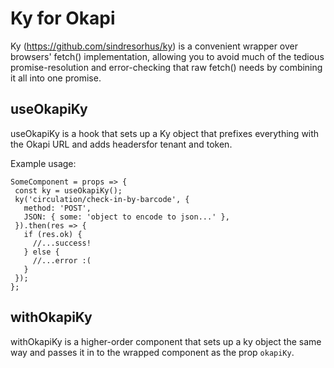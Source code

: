 # Ky for Okapi

Ky (https://github.com/sindresorhus/ky) is a convenient wrapper over
browsers' fetch() implementation, allowing you to avoid much of the tedious
promise-resolution and error-checking that raw fetch() needs by combining it
all into one promise.

## useOkapiKy

useOkapiKy is a hook that sets up a Ky object that prefixes everything with
the Okapi URL and adds headersfor tenant and token.

Example usage:

```
SomeComponent = props => {
 const ky = useOkapiKy();
 ky('circulation/check-in-by-barcode', {
   method: 'POST',
   JSON: { some: 'object to encode to json...' },
 }).then(res => {
   if (res.ok) {
     //...success!
   } else {
     //...error :(
   }
 });
};
```

## withOkapiKy

withOkapiKy is a higher-order component that sets up a ky object the same way
and passes it in to the wrapped component as the prop `okapiKy`.
